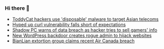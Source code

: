 ### Hi there 👋

<!--START_SECTION:feed-->
* [ToddyCat hackers use 'disposable' malware to target Asian telecoms](https://www.bleepingcomputer.com/news/security/toddycat-hackers-use-disposable-malware-to-target-asian-telecoms/)
* [Hyped up curl vulnerability falls short of expectations](https://www.bleepingcomputer.com/news/security/hyped-up-curl-vulnerability-falls-short-of-expectations/)
* [Shadow PC warns of data breach as hacker tries to sell gamers' info](https://www.bleepingcomputer.com/news/security/shadow-pc-warns-of-data-breach-as-hacker-tries-to-sell-gamers-info/)
* [New WordPress backdoor creates rogue admin to hijack websites](https://www.bleepingcomputer.com/news/security/new-wordpress-backdoor-creates-rogue-admin-to-hijack-websites/)
* [BianLian extortion group claims recent Air Canada breach](https://www.bleepingcomputer.com/news/security/bianlian-extortion-group-claims-recent-air-canada-breach/)
<!--END_SECTION:feed-->

<!--
**frankenk/frankenk** is a ✨ _special_ ✨ repository because its `README.md` (this file) appears on your GitHub profile.

Here are some ideas to get you started:

- 🔭 I’m currently working on ...
- 🌱 I’m currently learning ...
- 👯 I’m looking to collaborate on ...
- 🤔 I’m looking for help with ...
- 💬 Ask me about ...
- 📫 How to reach me: ...
- 😄 Pronouns: ...
- ⚡ Fun fact: ...
-->



